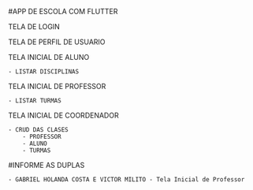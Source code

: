 #APP DE ESCOLA COM FLUTTER

TELA DE LOGIN

TELA DE PERFIL DE USUARIO

TELA INICIAL DE ALUNO

	- LISTAR DISCIPLINAS
		
TELA INICIAL DE PROFESSOR

	- LISTAR TURMAS

TELA INICIAL DE COORDENADOR

	- CRUD DAS CLASES
		- PROFESSOR
		- ALUNO
		- TURMAS


#INFORME AS DUPLAS

	- GABRIEL HOLANDA COSTA E VICTOR MILITO - Tela Inicial de Professor
